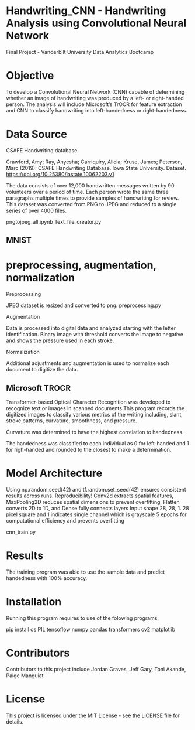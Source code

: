 # Handwriting_CNN - Handwriting Analysis using Convolutional Neural Network

Final Project - Vanderbilt University Data Analytics Bootcamp

# Objective

To develop a Convolutional Neural Network (CNN) capable of determining whether an image of handwriting was produced by a left- or right-handed person. The analysis will include Microsoft’s TrOCR for feature extraction and CNN to classify handwriting into left-handedness or right-handedness.

# Data Source

CSAFE Handwriting database

Crawford, Amy; Ray, Anyesha; Carriquiry, Alicia; Kruse, James; Peterson, Marc (2019): CSAFE Handwriting Database. Iowa State University. Dataset. https://doi.org/10.25380/iastate.10062203.v1

The data consists of over 12,000 handwritten messages written by 90 volunteers over a period of time. Each person wrote the same three paragraphs multiple times to provide samples of handwriting for review. This dataset was converted from PNG to JPEG and reduced to a single series of over 4000 files.

pngtojpeg_all.ipynb
Text_file_creator.py

## MNIST

# preprocessing, augmentation, normalization

Preprocessing

JPEG dataset is resized and converted to png. 
preprocessing.py

Augmentation

Data is processed into digital data and analyzed starting with the letter identification. Binary image with threshold converts the image to negative and shows the pressure used in each stroke.

Normalization

Additional adjustments and augmentation is used to normalize each document to digitize the data.

## Microsoft TROCR

Transformer-based Optical Character Recognition was developed to recognize text or images in scanned documents
This program records the digitized images to classify various metrics of the writing including, slant, stroke patterns, curvature, smoothness, and pressure.

Curvature was determined to have the highest correlation to handedness.

The handedness was classified to each individual as 0 for left-handed and 1 for righ-handed and rounded to the closest to make a determination.

# Model Architecture

Using np.random.seed(42) and tf.random.set_seed(42) ensures consistent results across runs. Reproducibility!
Conv2d extracts spatial features, MaxPooling2D reduces spatial dimensions to prevent overfitting, Flatten converts 2D to 1D, and Dense fully connects layers
Input shape 28, 28, 1. 28 pixel square and 1 indicates single channel which is grayscale
5 epochs for computational efficiency and prevents overfitting

cnn_train.py

# Results

The training program was able to use the sample data and predict handedness with 100% accuracy.

# Installation

Running this program requires to use of the folowing programs

pip install os PIL tensoflow numpy pandas transformers cv2 matplotlib

# Contributors

Contributors to this project include Jordan Graves, Jeff Gary, Toni Akande, Paige Manguiat

# License

This project is licensed under the MIT License - see the LICENSE file for details.
